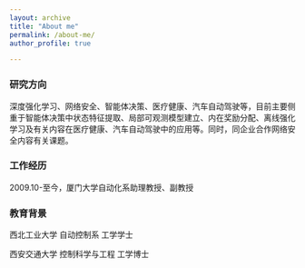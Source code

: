 ```yaml
---
layout: archive
title: "About me"
permalink: /about-me/
author_profile: true

---
```


### 研究方向

深度强化学习、网络安全、智能体决策、医疗健康、汽车自动驾驶等，目前主要侧重于智能体决策中状态特征提取、局部可观测模型建立、内在奖励分配、离线强化学习及有关内容在医疗健康、汽车自动驾驶中的应用等。同时，同企业合作网络安全内容有关课题。

### 工作经历

2009.10-至今，厦门大学自动化系助理教授、副教授

### 教育背景

西北工业大学 自动控制系     工学学士

西安交通大学 控制科学与工程 工学博士

